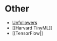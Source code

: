 # Other

- [Unfollowers](https://github.com/davidarroyo1234/InstagramUnfollowers)
- [[Harvard TinyML]]
- [[TensorFlow]]


